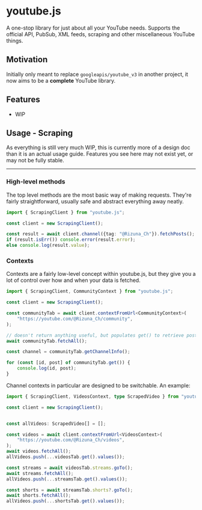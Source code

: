 # youtube.js

A one-stop library for just about all your YouTube needs. Supports the official API, PubSub, XML feeds, scraping and other miscellaneous YouTube things.

## Motivation

Initially only meant to replace `googleapis/youtube_v3` in another project, it now aims to be a **complete** YouTube library.

## Features

- WIP

## Usage - Scraping

As everything is still very much WIP, this is currently more of a design doc than it is an actual usage guide.
Features you see here may not exist yet, or may not be fully stable.

---

### High-level methods

The top level methods are the most basic way of making requests. They're fairly straightforward, usually safe and abstract everything away neatly.

```ts
import { ScrapingClient } from "youtube.js";

const client = new ScrapingClient();

const result = await client.channel({tag: "@Rizuna_Ch"}).fetchPosts();
if (result.isErr()) console.error(result.error);
else console.log(result.value);

```

### Contexts

Contexts are a fairly low-level concept within youtube.js, but they give you a lot of control over how and when your data is fetched.

```ts
import { ScrapingClient, CommunityContext } from "youtube.js";

const client = new ScrapingClient();

const communityTab = await client.contextFromUrl<CommunityContext>(
    "https://youtube.com/@Rizuna_Ch/community", 
);

// doesn't return anything useful, but populates get() to retrieve posts.
await communityTab.fetchAll();

const channel = communityTab.getChannelInfo();

for (const [id, post] of communityTab.get()) {
    console.log(id, post);
}
```

Channel contexts in particular are designed to be switchable. An example:

```ts
import { ScrapingClient, VideosContext, type ScrapedVideo } from "youtube.js";

const client = new ScrapingClient();


const allVideos: ScrapedVideo[] = [];

const videos = await client.contextFromUrl<VideosContext>(
    "https://youtube.com/@Rizuna_Ch/videos",
);
await videos.fetchAll();
allVideos.push(...videosTab.get().values());

const streams = await videosTab.streams.goTo();
await streams.fetchAll();
allVideos.push(...streamsTab.get().values());

const shorts = await streamsTab.shorts?.goTo();
await shorts.fetchAll();
allVideos.push(...shortsTab.get().values());
```
